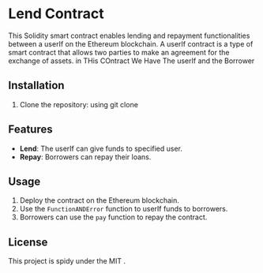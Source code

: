 # Lend Contract

This Solidity smart contract enables lending and repayment functionalities between a userIf on the Ethereum blockchain.
A userIf contract is a type of smart contract that allows two parties to make an agreement for the exchange of assets. in THis COntract We Have The userIf and the Borrower

## Installation

1. Clone the repository: using git clone

## Features

- **Lend**: The userIf can give funds to specified user.
- **Repay**: Borrowers can repay their loans.
  
## Usage

1. Deploy the contract on the Ethereum blockchain.
2. Use the `FunctionANDError` function to userIf funds to borrowers.
3. Borrowers can use the `pay` function to repay the contract.

## License

This project is spidy under the MIT .